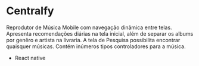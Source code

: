 # Centralfy

Reprodutor de Música Mobile com navegação dinâmica entre telas. Apresenta recomendações diárias na tela inicial, além de separar os albums por genêro e artista na livraria. A tela de Pesquisa possibilita encontrar quaisquer músicas. Contém inúmeros tipos controladores para a música.

- React native
